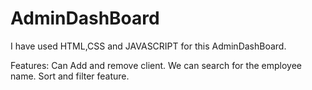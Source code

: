 # AdminDashBoard

I have used HTML,CSS and JAVASCRIPT for this AdminDashBoard.

Features:
Can Add and remove client.
We can search for the employee name.
Sort and filter feature.

